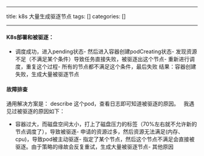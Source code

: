 
--- 
title:  k8s 大量生成驱逐节点 
tags: []
categories: [] 

---
#### K8s部署和被驱逐：
- 调度成功，进入pending状态- 然后进入容器创建podCreating状态- 发现资源不足（不满足某个条件）导致任务直接失败，被驱逐出这个节点- 重新进行调度，重复这个过程- 所有的节点都不满足这个条件，最后失败
结果：容器创建失败，生成大量被驱逐节点

#### 故障排查

通用解决方案是： describe 这个pod，查看日志即可知道被驱逐的原因。   我遇见过被驱逐的原因如下：
- 容器过大，而磁盘空间太小，打上了磁盘压力的标签（70%左右就不允许新的节点调度了），导致被驱逐- 申请的资源过多，然后资源无法满足(内存、cpu)，导致pod被主动驱逐- 指定了某个节点，然后这个节点不满足会直接被驱逐。由于策略的缘故会反复重试，生成大量被驱逐节点- 其他原因
